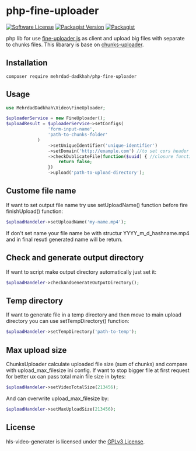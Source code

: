 # php-fine-uploader


[![Software License](https://img.shields.io/badge/license-GPL-brightgreen.svg?style=flat-square)](LICENSE)
[![Packagist Version](https://img.shields.io/packagist/v/Mehrdad-Dadkhah/php-fine-uploader.svg?style=flat-square)](https://packagist.org/packages/mehrdad-dadkhah/php-fine-uploader)
[![Packagist](https://img.shields.io/packagist/dt/Mehrdad-Dadkhah/php-fine-uploader.svg?style=flat-square&maxAge=259200)](https://packagist.org/packages/Mehrdad-Dadkhah/php-fine-uploader)


php lib for use [fine-uploader js](https://fineuploader.com/) as client and upload big files with separate to chunks files.
This libarary is base on [chunks-uploader](https://github.com/Mehrdad-Dadkhah/chunks-uploader).


## Installation

```
composer require mehrdad-dadkhah/php-fine-uploader
```

## Usage

```PHP
use MehrdadDadkhah\Video\FineUploader;

$uploaderService = new FineUploader();
$uploadResult = $uploaderService->setConfigs(
                'form-input-name',
                'path-to-chunks-folder'
            )
                ->setUniqueIdentifier('unique-identifier')
                ->setDomain('http://example.com') //to set cors header
                ->checkDublicateFile(function($uuid) { //closure function to check file is duplicate or not it should get $uuid as input and return boolean. uuid is a video unique hash
                	return false;
                })
                ->upload('path-to-upload-directory');
```

## Custome file name

If want to set output file name try use setUploadName() function before fire finishUpload() function:
```PHP
$uploadHandeler->setUploadName('my-name.mp4');
```
If don't set name your file name be with structur YYYY_m_d_hashname.mp4 and in final resutl generated name will be return.

## Check and generate output directory
If want to script make output directory automatically just set it:
```PHP
$uploadHandeler->checkAndGenerateOutputDirectory();
```
## Temp directory

If want to generate file in a temp directory and then move to main upload directory you can use setTempDirectory() function:

```PHP
$uploadHandeler->setTempDirectory('path-to-temp');
```
## Max upload size

ChunksUploader calculate uploaded file size (sum of chunks) and compare with upload_max_filesize ini config. If want to stop bigger file at first request for better ux can pass total main file size in bytes:

```PHP
$uploadHandeler->setVideoTotalSize(213456);
```

And can overwrite upload_max_filesize by:

```PHP
$uploadHandeler->setMaxUploadSize(213456);
```

## License

hls-video-generater is licensed under the [GPLv3 License](http://opensource.org/licenses/GPL).